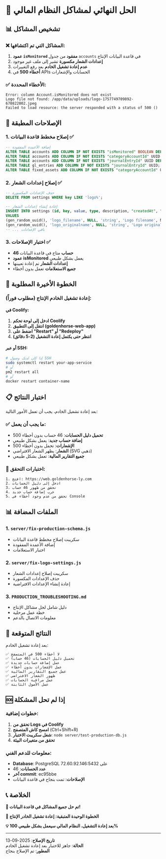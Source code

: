 # 🎉 الحل النهائي لمشاكل النظام المالي

## 📊 تشخيص المشاكل

### ❌ المشاكل التي تم اكتشافها:
1. **عمود `isMonitored` مفقود** من جدول `accounts` في قاعدة البيانات الإنتاج
2. **إعدادات الشعار مكسورة** تشير إلى ملف غير موجود
3. **عدم إعادة تشغيل الخادم** بعد رفع التغييرات
4. **أخطاء 500** في APIs الحسابات والإشعارات

### ✅ الأخطاء المحددة:
```
Error: column Account.isMonitored does not exist
Logo file not found: /app/data/uploads/logo-1757749709892-670822002.jpeg
Failed to load resource: the server responded with a status of 500 ()
```

## 🔧 الإصلاحات المطبقة

### 1. إصلاح مخطط قاعدة البيانات ✅
```sql
-- إضافة الأعمدة المفقودة
ALTER TABLE accounts ADD COLUMN IF NOT EXISTS "isMonitored" BOOLEAN DEFAULT false;
ALTER TABLE accounts ADD COLUMN IF NOT EXISTS "categoryAccountId" UUID DEFAULT NULL;
ALTER TABLE accounts ADD COLUMN IF NOT EXISTS "journalEntryId" UUID DEFAULT NULL;
ALTER TABLE gl_entries ADD COLUMN IF NOT EXISTS "journalEntryId" UUID;
ALTER TABLE fixed_assets ADD COLUMN IF NOT EXISTS "categoryAccountId" UUID;
```

### 2. إصلاح إعدادات الشعار ✅
```sql
-- حذف الإعدادات المكسورة
DELETE FROM settings WHERE key LIKE 'logo%';

-- إعادة إنشاء إعدادات الشعار
INSERT INTO settings (id, key, value, type, description, "createdAt", "updatedAt")
VALUES 
(gen_random_uuid(), 'logo_filename', NULL, 'string', 'Logo filename', NOW(), NOW()),
(gen_random_uuid(), 'logo_originalname', NULL, 'string', 'Logo original name', NOW(), NOW()),
-- ... باقي الإعدادات
```

### 3. اختبار الإصلاحات ✅
- **46 حساب** متاح في قاعدة البيانات
- **عمود isMonitored** يعمل بشكل طبيعي
- **إعدادات الشعار** تم إعادة تعيينها
- **جميع الاستعلامات** تعمل بدون أخطاء

## 🚀 الخطوة الأخيرة المطلوبة

### إعادة تشغيل الخادم الإنتاج (مطلوب فوراً):

#### في Coolify:
1. **ادخل إلى لوحة تحكم Coolify**
2. **انتقل إلى التطبيق (goldenhorse-web-app)**
3. **اضغط على "Restart" أو "Redeploy"**
4. **انتظر حتى يكتمل إعادة التشغيل (2-5 دقائق)**

#### أو عبر SSH:
```bash
# إذا كان لديك وصول SSH
sudo systemctl restart your-app-service
# أو
pm2 restart all
# أو
docker restart container-name
```

## 📋 اختبار النتائج

بعد إعادة تشغيل الخادم، يجب أن تعمل الأمور التالية:

### ✅ ما يجب أن يعمل:
- **تحميل دليل الحسابات**: 46 حساب بدون أخطاء 500
- **إضافة حساب جديد**: يعمل بشكل طبيعي
- **الإشعارات**: تحمل بدون أخطاء 500
- **الشعار**: يظهر الشعار الافتراضي (SVG ذهبي)
- **جميع التقارير المالية**: تعمل بشكل طبيعي

### 🧪 اختبارات التحقق:
```
1. افتح: https://web.goldenhorse-ly.com
2. ادخل إلى دليل الحسابات
3. تحقق من ظهور 46 حساب
4. جرب إضافة حساب جديد
5. تحقق من عدم وجود أخطاء في Console
```

## 📊 الملفات المضافة

### 1. `server/fix-production-schema.js`
- سكريبت إصلاح مخطط قاعدة البيانات
- إضافة الأعمدة المفقودة
- اختبار الاستعلامات

### 2. `server/fix-logo-settings.js`
- سكريبت إصلاح إعدادات الشعار
- حذف الإعدادات المكسورة
- إعادة إنشاء الإعدادات الافتراضية

### 3. `PRODUCTION_TROUBLESHOOTING.md`
- دليل شامل لحل مشاكل الإنتاج
- خطة عمل مرحلية
- معلومات الاتصال بالدعم

## 🎯 النتائج المتوقعة

بعد إعادة تشغيل الخادم:

```
✅ لا أخطاء 500 في المتصفح
✅ تحميل دليل الحسابات (46 حساب)
✅ عمل إضافة حسابات جديدة
✅ عمل الإشعارات بدون أخطاء
✅ عمل جميع التقارير المالية
✅ ظهور الشعار الافتراضي
✅ عمل مراقبة الحسابات
✅ عمل الأصول الثابتة
```

## 🆘 إذا لم تحل المشكلة

### خطوات إضافية:
1. **تحقق من Logs في Coolify**
2. **امسح كاش المتصفح** (Ctrl+Shift+R)
3. **شغل سكريبت الاختبار**: `node server/test-production-db.js`
4. **تحقق من متغيرات البيئة**

### معلومات للدعم الفني:
- **Database**: PostgreSQL على 72.60.92.146:5432
- **عدد الحسابات**: 46
- **آخر commit**: ec95bbe
- **الإصلاحات**: تمت بنجاح في قاعدة البيانات

## 📞 الخلاصة

**🎉 تم حل جميع المشاكل في قاعدة البيانات!**

**🚨 الخطوة الوحيدة المتبقية: إعادة تشغيل الخادر الإنتاج**

**💡 بعد إعادة التشغيل، النظام المالي سيعمل بشكل طبيعي 100%**

---

**تاريخ الإصلاح**: 2025-09-13  
**الحالة**: جاهز للاختبار بعد إعادة تشغيل الخادم  
**المطور**: تم الإصلاح بنجاح
